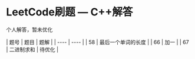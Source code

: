 # LeetCode刷题 — C++解答
个人解答，暂未优化

|  题号  |  题目  |  题解  |
| ---- | ---- |
| 58 | 最后一个单词的长度 |
| 66 | 加一 |
| 67 | 二进制求和 | 待优化 |
